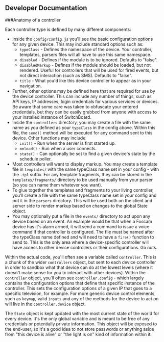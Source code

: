 Developer Documentation
---
###Anatomy of a controller

Each controller type is defined by many different components:
 - Inside the ```config/config.js``` you'll see the basic configuration options for any given device.  This may include standard options such as:
   - ```typeClass``` - Defines the namespace of the device.  Your controller, templates, parsers files will all have to use this same namespace.
   - ```disabled``` - Defines if the module is to be ignored.  Defaults to "false".
   - ```disabledMarkup``` - Defines if the module should be loaded, but not rendered.  Useful for controllers that will be used for fired events, but not direct interaction (such as SMS).  Defaults to "false".
   - ```title``` - What you'd like this device controller to appear as in your navigation.
 - Further, other options may be defined here that are required for use by the device controller.  This can include any number of things, such as API keys, IP addresses, login credentials for various services or devices.  Be aware that some care was taken to obfuscate your entered credentials, but they can be easily grabbed from anyone with access to your installed instance of SwitchBoard.
 - Inside the ```controllers``` directory, you may create a file with the same name as you defined as your ```typeClass``` in the config above.  Within this file, the ```send()``` method will be executed for any command sent to this device.  Other functions may include:
   - ```init()``` - Run when the server is first started up.
   - ```onload()``` - Run when a user connects.
   - ```state()``` - Can optionally be set to find a given device's state by the schedule poller.
 - Most controllers will want to display markup.  You may create a template file in ```templates/``` with the same typeClass name set in your config - with the ```.tpl``` suffix.  For any template fragments, they can be stored in the ```templates/fragments/``` directory to be used manually from your parser (so you can name them whatever you want).
 - To glue together the templates and fragments to your living controller, you'll create a file with the same typeClass name set in your config and put it in the ```parsers``` directory.  This will be used both on the client and server side to render markup based on changes to the global State object.
 - You may optionally put a file in the ```events/``` directory to act upon any device based on an event.  An example would be that when a Foscam device has it's alarm armed, it will send a command to issue a voice command if that controller is configured.  The file must be named after the typeClass name defined and will need to have a ```fire()``` function to send to.  This is the only area where a device-specific controller will have access to other device controllers or their configurations.  Go nuts.

Within the actual code, you'll often see a variable called ```controller```.  This is a chunk of the wider ```controllers``` object, but sent to each device controller in order to sandbox what that device can do at the lowest levels (where it doesn't make sense for you to interact with other devices).  Within the ```controller``` object, you'll often see ```controller.config``` - which largely contains the configuration options that define that specific instance of the controller.  This sets the configuration options of a given IP that goes to a specific television, for example.  For more generic device control elements, such as ```keymap```, valid ```inputs``` and any of the methods for the device to act on will live in the ```controller.device``` object.

The ```State``` object is kept updated with the most current state of the world for every device.  It's the only global variable and is meant to be free of any credentials or potentially private information.  This object will be exposed to the end-user, so it's a good idea to not store passwords or anything aside from "this device is alive" or "the light is on" kind of information within it.
